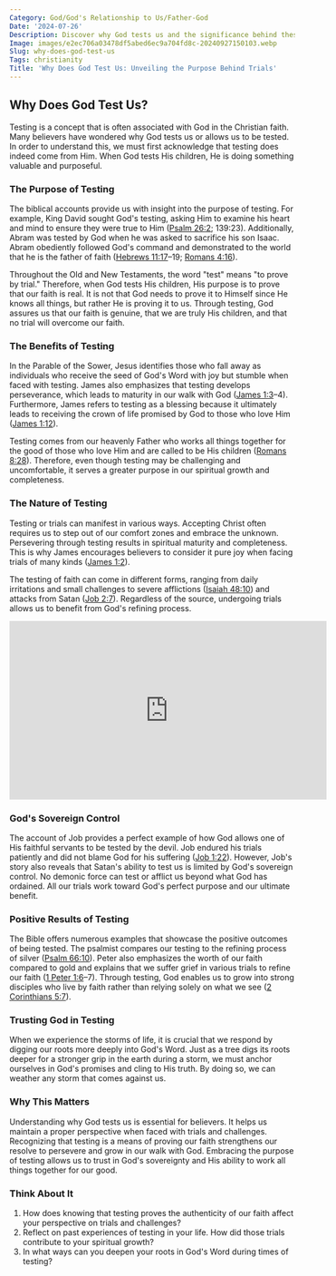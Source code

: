 ```yaml
---
Category: God/God's Relationship to Us/Father-God
Date: '2024-07-26'
Description: Discover why God tests us and the significance behind these trials in our spiritual journey. Explore the reasons and lessons behind God's tests.
Image: images/e2ec706a03478df5abed6ec9a704fd8c-20240927150103.webp
Slug: why-does-god-test-us
Tags: christianity
Title: 'Why Does God Test Us: Unveiling the Purpose Behind Trials'
---
```


## Why Does God Test Us?

Testing is a concept that is often associated with God in the Christian faith. Many believers have wondered why God tests us or allows us to be tested. In order to understand this, we must first acknowledge that testing does indeed come from Him. When God tests His children, He is doing something valuable and purposeful.

### The Purpose of Testing

The biblical accounts provide us with insight into the purpose of testing. For example, King David sought God's testing, asking Him to examine his heart and mind to ensure they were true to Him ([Psalm 26:2](https://www.bibleref.com/Psalm/26/Psalm-26-2.html); 139:23). Additionally, Abram was tested by God when he was asked to sacrifice his son Isaac. Abram obediently followed God's command and demonstrated to the world that he is the father of faith ([Hebrews 11:17](https://www.bibleref.com/Hebrews/11/Hebrews-11-17.html)–19; [Romans 4:16](https://www.bibleref.com/Romans/4/Romans-4-16.html)).

Throughout the Old and New Testaments, the word "test" means "to prove by trial." Therefore, when God tests His children, His purpose is to prove that our faith is real. It is not that God needs to prove it to Himself since He knows all things, but rather He is proving it to us. Through testing, God assures us that our faith is genuine, that we are truly His children, and that no trial will overcome our faith.

### The Benefits of Testing

In the Parable of the Sower, Jesus identifies those who fall away as individuals who receive the seed of God's Word with joy but stumble when faced with testing. James also emphasizes that testing develops perseverance, which leads to maturity in our walk with God ([James 1:3](https://www.bibleref.com/James/1/James-1-3.html)–4). Furthermore, James refers to testing as a blessing because it ultimately leads to receiving the crown of life promised by God to those who love Him ([James 1:12](https://www.bibleref.com/James/1/James-1-12.html)).

Testing comes from our heavenly Father who works all things together for the good of those who love Him and are called to be His children ([Romans 8:28](https://www.bibleref.com/Romans/8/Romans-8-28.html)). Therefore, even though testing may be challenging and uncomfortable, it serves a greater purpose in our spiritual growth and completeness.

### The Nature of Testing

Testing or trials can manifest in various ways. Accepting Christ often requires us to step out of our comfort zones and embrace the unknown. Persevering through testing results in spiritual maturity and completeness. This is why James encourages believers to consider it pure joy when facing trials of many kinds ([James 1:2](https://www.bibleref.com/James/1/James-1-2.html)).

The testing of faith can come in different forms, ranging from daily irritations and small challenges to severe afflictions ([Isaiah 48:10](https://www.bibleref.com/Isaiah/48/Isaiah-48-10.html)) and attacks from Satan ([Job 2:7](https://www.bibleref.com/Job/2/Job-2-7.html)). Regardless of the source, undergoing trials allows us to benefit from God's refining process.


<iframe width="560" height="315" src="https://www.youtube.com/embed/2EibSQdq-mw" frameborder="0" allow="autoplay; encrypted-media" allowfullscreen></iframe>


### God's Sovereign Control

The account of Job provides a perfect example of how God allows one of His faithful servants to be tested by the devil. Job endured his trials patiently and did not blame God for his suffering ([Job 1:22](https://www.bibleref.com/Job/1/Job-1-22.html)). However, Job's story also reveals that Satan's ability to test us is limited by God's sovereign control. No demonic force can test or afflict us beyond what God has ordained. All our trials work toward God's perfect purpose and our ultimate benefit.

### Positive Results of Testing

The Bible offers numerous examples that showcase the positive outcomes of being tested. The psalmist compares our testing to the refining process of silver ([Psalm 66:10](https://www.bibleref.com/Psalm/66/Psalm-66-10.html)). Peter also emphasizes the worth of our faith compared to gold and explains that we suffer grief in various trials to refine our faith ([1 Peter 1:6](https://www.bibleref.com/1-Peter/1/1-Peter-1-6.html)–7). Through testing, God enables us to grow into strong disciples who live by faith rather than relying solely on what we see ([2 Corinthians 5:7](https://www.bibleref.com/2-Corinthians/5/2-Corinthians-5-7.html)).

### Trusting God in Testing

When we experience the storms of life, it is crucial that we respond by digging our roots more deeply into God's Word. Just as a tree digs its roots deeper for a stronger grip in the earth during a storm, we must anchor ourselves in God's promises and cling to His truth. By doing so, we can weather any storm that comes against us.

### Why This Matters

Understanding why God tests us is essential for believers. It helps us maintain a proper perspective when faced with trials and challenges. Recognizing that testing is a means of proving our faith strengthens our resolve to persevere and grow in our walk with God. Embracing the purpose of testing allows us to trust in God's sovereignty and His ability to work all things together for our good.

### Think About It

1. How does knowing that testing proves the authenticity of our faith affect your perspective on trials and challenges?
2. Reflect on past experiences of testing in your life. How did those trials contribute to your spiritual growth?
3. In what ways can you deepen your roots in God's Word during times of testing?
